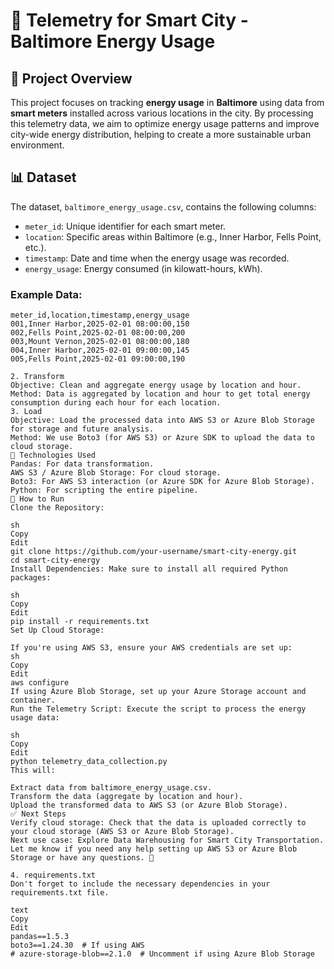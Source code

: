 # 📡 Telemetry for Smart City - Baltimore Energy Usage

## 📌 Project Overview
This project focuses on tracking **energy usage** in **Baltimore** using data from **smart meters** installed across various locations in the city. By processing this telemetry data, we aim to optimize energy usage patterns and improve city-wide energy distribution, helping to create a more sustainable urban environment.

## 📊 Dataset
The dataset, `baltimore_energy_usage.csv`, contains the following columns:
- `meter_id`: Unique identifier for each smart meter.
- `location`: Specific areas within Baltimore (e.g., Inner Harbor, Fells Point, etc.).
- `timestamp`: Date and time when the energy usage was recorded.
- `energy_usage`: Energy consumed (in kilowatt-hours, kWh).

### Example Data:
```csv
meter_id,location,timestamp,energy_usage
001,Inner Harbor,2025-02-01 08:00:00,150
002,Fells Point,2025-02-01 08:00:00,200
003,Mount Vernon,2025-02-01 08:00:00,180
004,Inner Harbor,2025-02-01 09:00:00,145
005,Fells Point,2025-02-01 09:00:00,190

2. Transform
Objective: Clean and aggregate energy usage by location and hour.
Method: Data is aggregated by location and hour to get total energy consumption during each hour for each location.
3. Load
Objective: Load the processed data into AWS S3 or Azure Blob Storage for storage and future analysis.
Method: We use Boto3 (for AWS S3) or Azure SDK to upload the data to cloud storage.
🚀 Technologies Used
Pandas: For data transformation.
AWS S3 / Azure Blob Storage: For cloud storage.
Boto3: For AWS S3 interaction (or Azure SDK for Azure Blob Storage).
Python: For scripting the entire pipeline.
🔧 How to Run
Clone the Repository:

sh
Copy
Edit
git clone https://github.com/your-username/smart-city-energy.git
cd smart-city-energy
Install Dependencies: Make sure to install all required Python packages:

sh
Copy
Edit
pip install -r requirements.txt
Set Up Cloud Storage:

If you're using AWS S3, ensure your AWS credentials are set up:
sh
Copy
Edit
aws configure
If using Azure Blob Storage, set up your Azure Storage account and container.
Run the Telemetry Script: Execute the script to process the energy usage data:

sh
Copy
Edit
python telemetry_data_collection.py
This will:

Extract data from baltimore_energy_usage.csv.
Transform the data (aggregate by location and hour).
Upload the transformed data to AWS S3 (or Azure Blob Storage).
✅ Next Steps
Verify cloud storage: Check that the data is uploaded correctly to your cloud storage (AWS S3 or Azure Blob Storage).
Next use case: Explore Data Warehousing for Smart City Transportation.
Let me know if you need any help setting up AWS S3 or Azure Blob Storage or have any questions. 🚀

4. requirements.txt
Don't forget to include the necessary dependencies in your requirements.txt file.

text
Copy
Edit
pandas==1.5.3
boto3==1.24.30  # If using AWS
# azure-storage-blob==2.1.0  # Uncomment if using Azure Blob Storage

